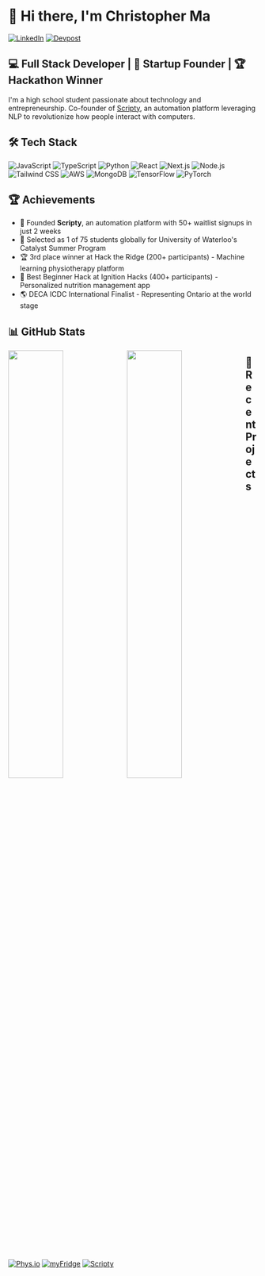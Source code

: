 # 👋 Hi there, I'm Christopher Ma

[![LinkedIn](https://img.shields.io/badge/LinkedIn-0077B5?style=for-the-badge&logo=linkedin&logoColor=white)]([https://linkedin.com/in/your-linkedin](https://www.linkedin.com/in/christopher-ma-3b35aa300/))
[![Devpost](https://img.shields.io/badge/Devpost-003E54?style=for-the-badge&logo=devpost&logoColor=white)]([https://devpost.com/your-devpost](https://devpost.com/chris-pengfei-ma?ref_content=user-portfolio&ref_feature=portfolio&ref_medium=global-nav))

## 💻 Full Stack Developer | 🚀 Startup Founder | 🏆 Hackathon Winner

I'm a high school student passionate about technology and entrepreneurship. Co-founder of [Scripty](https://scripty.me), an automation platform leveraging NLP to revolutionize how people interact with computers.

## 🛠️ Tech Stack

![JavaScript](https://img.shields.io/badge/JavaScript-F7DF1E?style=for-the-badge&logo=javascript&logoColor=black)
![TypeScript](https://img.shields.io/badge/TypeScript-007ACC?style=for-the-badge&logo=typescript&logoColor=white)
![Python](https://img.shields.io/badge/Python-3776AB?style=for-the-badge&logo=python&logoColor=white)
![React](https://img.shields.io/badge/React-20232A?style=for-the-badge&logo=react&logoColor=61DAFB)
![Next.js](https://img.shields.io/badge/Next.js-000000?style=for-the-badge&logo=next.js&logoColor=white)
![Node.js](https://img.shields.io/badge/Node.js-43853D?style=for-the-badge&logo=node.js&logoColor=white)
![Tailwind CSS](https://img.shields.io/badge/Tailwind_CSS-38B2AC?style=for-the-badge&logo=tailwind-css&logoColor=white)
![AWS](https://img.shields.io/badge/AWS-232F3E?style=for-the-badge&logo=amazon-aws&logoColor=white)
![MongoDB](https://img.shields.io/badge/MongoDB-4EA94B?style=for-the-badge&logo=mongodb&logoColor=white)
![TensorFlow](https://img.shields.io/badge/TensorFlow-FF6F00?style=for-the-badge&logo=tensorflow&logoColor=white)
![PyTorch](https://img.shields.io/badge/PyTorch-EE4C2C?style=for-the-badge&logo=pytorch&logoColor=white)

## 🏆 Achievements

- 🥇 Founded **Scripty**, an automation platform with 50+ waitlist signups in just 2 weeks
- 🌟 Selected as 1 of 75 students globally for University of Waterloo's Catalyst Summer Program
- 🏆 3rd place winner at Hack the Ridge (200+ participants) - Machine learning physiotherapy platform
- 🏅 Best Beginner Hack at Ignition Hacks (400+ participants) - Personalized nutrition management app
- 🌎 DECA ICDC International Finalist - Representing Ontario at the world stage

## 📊 GitHub Stats

<img align="left" width="47%" src="https://github-readme-stats.vercel.app/api?username=chrisma71&show_icons=true&theme=radical" />

<img align="left" width="47%" src="https://github-readme-stats.vercel.app/api/top-langs/?username=chrisma71&layout=compact&theme=radical" />

## 🚀 Recent Projects

[![Phys.io](https://github-readme-stats.vercel.app/api/pin/?username=chrisma71&repo=physio&theme=dark)](https://github.com/chrisma71/physio)
[![myFridge](https://github-readme-stats.vercel.app/api/pin/?username=chrisma71&repo=myFridge&theme=dark)](https://github.com/chrisma71/myFridge)
[![Scripty](https://github-readme-stats.vercel.app/api/pin/?username=chrisma71&repo=scripty&theme=dark)](https://github.com/chrisma71/scripty)

